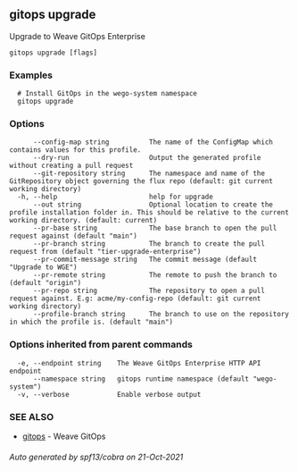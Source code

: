 ## gitops upgrade

Upgrade to Weave GitOps Enterprise

```
gitops upgrade [flags]
```

### Examples

```
  # Install GitOps in the wego-system namespace
  gitops upgrade
```

### Options

```
      --config-map string          The name of the ConfigMap which contains values for this profile.
      --dry-run                    Output the generated profile without creating a pull request
      --git-repository string      The namespace and name of the GitRepository object governing the flux repo (default: git current working directory)
  -h, --help                       help for upgrade
      --out string                 Optional location to create the profile installation folder in. This should be relative to the current working directory. (default: current)
      --pr-base string             The base branch to open the pull request against (default "main")
      --pr-branch string           The branch to create the pull request from (default "tier-upgrade-enterprise")
      --pr-commit-message string   The commit message (default "Upgrade to WGE")
      --pr-remote string           The remote to push the branch to (default "origin")
      --pr-repo string             The repository to open a pull request against. E.g: acme/my-config-repo (default: git current working directory)
      --profile-branch string      The branch to use on the repository in which the profile is. (default "main")
```

### Options inherited from parent commands

```
  -e, --endpoint string    The Weave GitOps Enterprise HTTP API endpoint
      --namespace string   gitops runtime namespace (default "wego-system")
  -v, --verbose            Enable verbose output
```

### SEE ALSO

* [gitops](gitops.md)	 - Weave GitOps

###### Auto generated by spf13/cobra on 21-Oct-2021
